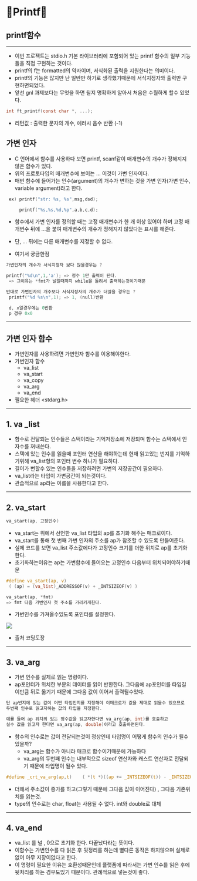 # **🌈Printf🌈**

## **printf함수**

---

- 이번 프로젝트는 stdio.h 기본 라이브러리에 포함되어 있는 printf 함수의 일부 기능들을 직접 구현하는 것이다.
- printf의 f는 formatted의 약자이며, 서식화된 출력을 지원한다는 의미이다.
- printf의 기능은 많지만 난 일반만 하기로 생각했기때문에
  서식지정자와 출력만 구현하면되었다.
- 앞선 gnl 과제보다는 무엇을 하면 될지 명확하게 알아서 처음은 수월하게
  할수 있었다.

```c
int ft_printf(const char *, ...);
```

- 리턴값 : 출력한 문자의 개수, 에러시 음수 반환 (-1)

## 가변 인자

- C 언어에서 함수를 사용하다 보면 printf, scanf같이 매개변수의 개수가 정해지지 않은 함수가 있다.
- 위의 프로토타입의 매개변수에 보이는 ... 이것이 가변 인자이다.
- 매번 함수에 들어가는 인수(argument)의 개수가
  변하는 것을 가변 인자(가변 인수, variable argument)라고 한다.

```c
 ex) printf("str: %s, %s",msg,dsd);

     printf("%s,%s,%d,%p",a,b,c,d);
```

- 함수에서 가변 인자를 정의할 때는 고정 매개변수가 한 개 이상 있어야 하며
  고정 매개변수 뒤에 ...을 붙여 매개변수의 개수가 정해지지 않았다는 표시를 해준다.
- 단, ... 뒤에는 다른 매개변수를 지정할 수 없다.

- 여기서 궁금한점

```c
가변인자의 개수가 서식지정자 보다 많을경우는 ?

printf("%d\n",1,'a'); => 정수 1만 출력이 된다.
 => 그이유는 *fmt가 널일때까지 while을 돌려서 출력하는것이기때문

반대로 가변인자의 개수보다 서식지정자의 개수가 더많을 경우는 ?
 printf("%d %s\n",1); => 1, (null)반환

 d, x일경우에는 0반환
 p 경우 0x0

```

---

## 가변 인자 함수

- 가변인자를 사용하려면 가변인자 함수를 이용해야한다.
- 가변인자 함수
  - va_list
  - va_start
  - va_copy
  - va_arg
  - va_end
- 필요한 헤더 <stdarg.h>

---

## 1. va \_list

- 함수로 전달되는 인수들은 스택이라는 기억저장소에 저장되며 함수는 스택에서 인자수를 꺼내쓴다.
- 스택에 있는 인수를 읽을때 포인터 연산을 해야하는데 현재 읽고있는 번지를 기억하기위해 va_list형의 포인터 변수 하나가 필요하다.
- 길이가 변할수 있는 인수들을 저장하려면 가변의 저장공간이 필요하다.
- va_list라는 타입이 가변공간이 되는것이다.
- 관습적으로 ap라는 이름을 사용한다고 한다.

---

## 2. va_start

```c
va_start(ap, 고정인수)
```

- va_start는 위에서 선언한 va_list 타입의 ap를 초기화 해주는 매크로이다.
- va_start를 통해 첫 번째 가변 인자의 주소를 ap가 참조할 수 있도록 만들어준다.
- 실제 코드를 보면 va_list 주소값에다가 고정인수 크기를 더한 위치로 ap를 초기화한다.
- 초기화하는이유는 ap는 가변함수에 들어오는 고정인수 다음부터 위치되어야하기때문

```c
#define va_start(ap, v)
 ( (ap) = (va_list)_ADDRESSOF(v) + _INTSIZEOF(v) )

va_start(ap, *fmt)
=> fmt 다음 가변인자 첫 주소를 가리키게한다.

```

- 가변인수를 가져올수있도록 포인터를 설정한다.

![](https://dojang.io/pluginfile.php/641/mod_page/content/30/unit66-1.png)

- 출처 코딩도장

---

## 3. va_arg

- 가변 인수를 실제로 읽는 명령이다.
- ap포인터가 위치한 부분의 데이터를 읽어 반환한다.
  그다음에 ap포인터를 타입길이만큼 뒤로 옮기기 때문에 그다음 값이 이어서 출력될수있다.

```c
단 ap번지에 있는 값이 어떤 타입인지를 지정해야 이매크로가 값을 제대로 읽을수 있으므로
두번째 인수로 읽고자하는 값의 타입을 지정한다.

예를 들어 ap 위치의 있는 정수값을 읽고자한다면 va_arg(ap, int)를 호출하고
실수 값을 읽고자 한다면 va_arg(ap, double)이라고 호출하면된다.
```

- 함수의 인수로는 값이 전달되는것이 정상인데 타입명이 어떻게 함수의 인수가 될수 있을까?
  - va_arg는 함수가 아니라 매크로 함수이기때문에 가능하다
  - va_arg의 두번째 인수는 내부적으로 sizeof 연산자와 캐스트 연산자로 전달되기 때문에
    타입명이 될수 있다.

```c
#define _crt_va_arg(ap,t)    ( *(t *)((ap += _INTSIZEOF(t)) - _INTSIZEOF(t)) )
```

- 더해서 주소값이 증가를 하고(그렇기 때문에 그다음 값이 이어진다) , 그다음 기존위치를 읽는것.
- type의 인수로는 char, float는 사용될 수 없다. int와 double로 대체

---

## 4. va_end

- va_list 를 널 , 0으로 초기화 한다. 다끝났다라는 뜻이다.
- 이함수는 가변인수를 다 읽은 후 뒷정리를 하는데 별다른 동작은 하지않으며
  실제로 없어 아무 지장이없다고 한다.
- 이 명령이 필요한 이유는 호환성때문인데 플랫폼에 따라서는 가변 인수를 읽은 후에 뒷처리를 하는 경우도있기 때문이다. 관례적으로 넣는것이 좋다.
